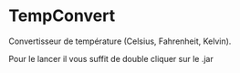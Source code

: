 # TempConvert
Convertisseur de température (Celsius, Fahrenheit, Kelvin).

Pour le lancer il vous suffit de double cliquer sur le .jar
